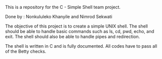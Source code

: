 This is a repository for the C - Simple Shell team project.

Done by : Nonkululeko Khanyile and Nimrod Sekwati

The objective of this project is to create a simple UNIX shell. The shell should be able to handle basic commands such as ls, cd, pwd, echo, and exit. The shell should also be able to handle pipes and redirection.

The shell is written in C and is fully documented. All codes have to pass all of the Betty checks.


